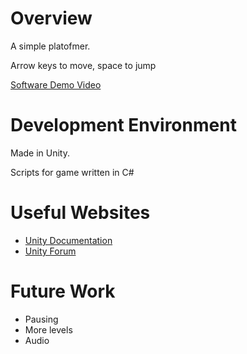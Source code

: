 # Overview

A simple platofmer.

Arrow keys to move, space to jump


[Software Demo Video](https://youtu.be/QlLjCDbES9E)

# Development Environment

Made in Unity.

Scripts for game written in C#

# Useful Websites


* [Unity Documentation](https://docs.unity3d.com/)
* [Unity Forum](https://forum.unity.com/)

# Future Work


* Pausing
* More levels
* Audio